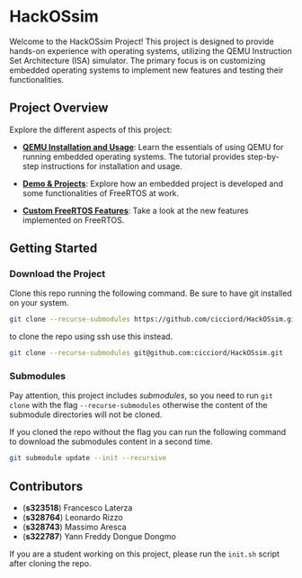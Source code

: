 # HackOSsim

Welcome to the HackOSsim Project! This project is designed to provide hands-on experience with operating systems, utilizing the QEMU Instruction Set Architecture (ISA) simulator. The primary focus is on customizing embedded operating systems to implement new features and testing their functionalities.

## Project Overview

Explore the different aspects of this project:

- [**QEMU Installation and Usage**](./docs/qemu.md): Learn the essentials of using QEMU for running embedded operating systems. The tutorial provides step-by-step instructions for installation and usage.

- [**Demo & Projects**](./docs/projects.md): Explore how an embedded project is developed and some functionalities of FreeRTOS at work.

- [**Custom FreeRTOS Features**](./docs/custom_freertos.md): Take a look at the new features implemented on FreeRTOS.

## Getting Started

### Download the Project

Clone this repo running the following command. Be sure to have git installed on your system.

```bash
git clone --recurse-submodules https://github.com/cicciord/HackOSsim.git
```

to clone the repo using ssh use this instead.

```bash
git clone --recurse-submodules git@github.com:cicciord/HackOSsim.git
```

### Submodules

Pay attention, this project includes _submodules_, so you need to run `git clone` with the flag `--recurse-submodules` otherwise the content of the submodule directories will not be cloned.

If you cloned the repo without the flag you can run the following command to download the submodules content in a second time.

```bash
git submodule update --init --recursive
```

## Contributors

- (**s323518**) Francesco Laterza
- (**s328764**) Leonardo Rizzo
- (**s328743**) Massimo Aresca
- (**s322787**) Yann Freddy Dongue Dongmo

If you are a student working on this project, please run the `init.sh` script after cloning the repo.
